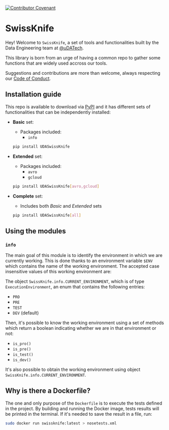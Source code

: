 [![Contributor Covenant](https://img.shields.io/badge/Contributor%20Covenant-v2.0%20adopted-ff69b4.svg)](code_of_conduct.md)


# SwissKnife

Hey! Welcome to `SwissKnife`, a set of tools and functionalities built by the Data Engineering team at [@uDATech](https://twitter.com/uDAtech).

This library is born from an urge of having a common repo to gather some functions that are widely used accross our tools.

Suggestions and contributions are more than welcome, always respecting our [Code of Conduct](./CODE_OF_CONDUCT.md).

## Installation guide

This repo is available to download via [PyPI](https://pypi.org/project/UDASwissKnife/) and it has different sets of functionalities that can be independently installed:

- **Basic** set:
  + Packages included:
    + `info`
  ```bash
  pip install UDASwissKnife
  ```

- **Extended** set:
  + Packages included:
    + `avro`
    + `gcloud`
  ```bash
  pip install UDASwissKnife[avro,gcloud]
  ```

- **Complete** set:
  + Includes both _Basic_ and _Extended_ sets
  ```bash
  pip install UDASwissKnife[all]
  ```

## Using the modules

### `info`
The main goal of this module is to identify the environment in which we are currently working. This is done thanks to an environment variable `$ENV` which contains the name of the working environment. The accepted case insensitive values of this working environment are:

The object `SwissKnife.info.CURRENT_ENVIRONMENT`, which is of type `ExecutionEnvironment`, an enum that contains the following entries:

- `PRO`
- `PRE`
- `TEST`
- `DEV` (default)

Then, it's possible to know the working environment using a set of methods which return a boolean indicating whether we are in that environment or not:

- `is_pro()`
- `is_pre()`
- `is_test()`
- `is_dev()`

It's also possible to obtain the working environment using object `SwissKnife.info.CURRENT_ENVIRONMENT`.

## Why is there a Dockerfile?

The one and only purpose of the `Dockerfile` is to execute the tests defined in the project. By building and running the Docker image, tests results will be printed in the terminal. If it's needed to save the result in a file, run:

```bash
sudo docker run swissknife:latest > nosetests.xml
```